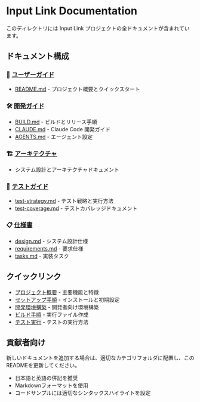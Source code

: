 # Input Link Documentation

このディレクトリには Input Link プロジェクトの全ドキュメントが含まれています。

## ドキュメント構成

### 📖 [ユーザーガイド](./user-guide/)
- [README.md](./user-guide/README.md) - プロジェクト概要とクイックスタート

### 🛠 [開発ガイド](./development/)
- [BUILD.md](./development/BUILD.md) - ビルドとリリース手順
- [CLAUDE.md](./development/CLAUDE.md) - Claude Code 開発ガイド
- [AGENTS.md](./development/AGENTS.md) - エージェント設定

### 🏗 [アーキテクチャ](./architecture/)
- システム設計とアーキテクチャドキュメント

### 🧪 [テストガイド](./testing/)
- [test-strategy.md](./testing/test-strategy.md) - テスト戦略と実行方法
- [test-coverage.md](./testing/test-coverage.md) - テストカバレッジドキュメント

### 📋 [仕様書](./specifications/)
- [design.md](./specifications/design.md) - システム設計仕様
- [requirements.md](./specifications/requirements.md) - 要求仕様
- [tasks.md](./specifications/tasks.md) - 実装タスク

## クイックリンク

- [プロジェクト概要](./user-guide/README.md#特長) - 主要機能と特徴
- [セットアップ手順](./user-guide/README.md#クイックスタート) - インストールと初期設定
- [開発環境構築](./development/BUILD.md#開発セットアップ) - 開発者向け環境構築
- [ビルド手順](./development/BUILD.md#実行ファイルのビルド) - 実行ファイル作成
- [テスト実行](./testing/test-strategy.md#テスト実行方法) - テストの実行方法

## 貢献者向け

新しいドキュメントを追加する場合は、適切なカテゴリフォルダに配置し、このREADMEを更新してください。

- 日本語と英語の併記を推奨
- Markdownフォーマットを使用
- コードサンプルには適切なシンタックスハイライトを設定